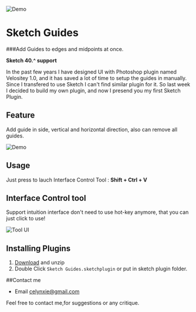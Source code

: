 ![Demo](https://celynxie.firebaseapp.com/lib/image/photo/Avatar.png)

# Sketch Guides
###Add Guides to edges and midpoints at once.

**Sketch 40.^ support**

In the past few years I have designed UI with Photoshop plugin named Velositey 1.0, and it has saved a lot of time to setup the guides in manually. Since I transfered to use Sketch I can't find similar plugin for it. So last week I decided to build my own plugin, and now I presend you my first Sketch Plugin.


## Feature
Add guide in side, vertical and horizontal direction,
also can remove all guides.

![Demo](https://celynxie.firebaseapp.com/lib/image/photo/guideup.png)


## Usage
Just press to lauch Interface Control Tool :
**Shift + Ctrl + V**


## Interface Control tool
Support intuition interface don't need to use hot-key anymore, that you can just click to use!

![Tool UI](https://celynxie.firebaseapp.com/lib/image/photo/ControlUI.png)


## Installing Plugins
1. [Download](https://github.com/luvmex/Sketch-Guides/archive/master.zip) and unzip
2. Double Click `Sketch Guides.sketchplugin` or put in sketch plugin folder.


##Contact me
* Email <celynxie@gmail.com>

Feel free to contact me,for suggestions or any critique.